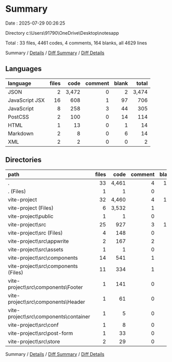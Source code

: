 # Summary

Date : 2025-07-29 00:26:25

Directory c:\\Users\\91790\\OneDrive\\Desktop\\notesapp

Total : 33 files,  4461 codes, 4 comments, 164 blanks, all 4629 lines

Summary / [Details](details.md) / [Diff Summary](diff.md) / [Diff Details](diff-details.md)

## Languages
| language | files | code | comment | blank | total |
| :--- | ---: | ---: | ---: | ---: | ---: |
| JSON | 2 | 3,472 | 0 | 2 | 3,474 |
| JavaScript JSX | 16 | 608 | 1 | 97 | 706 |
| JavaScript | 8 | 258 | 3 | 44 | 305 |
| PostCSS | 2 | 100 | 0 | 14 | 114 |
| HTML | 1 | 13 | 0 | 1 | 14 |
| Markdown | 2 | 8 | 0 | 6 | 14 |
| XML | 2 | 2 | 0 | 0 | 2 |

## Directories
| path | files | code | comment | blank | total |
| :--- | ---: | ---: | ---: | ---: | ---: |
| . | 33 | 4,461 | 4 | 164 | 4,629 |
| . (Files) | 1 | 1 | 0 | 0 | 1 |
| vite-project | 32 | 4,460 | 4 | 164 | 4,628 |
| vite-project (Files) | 6 | 3,532 | 1 | 14 | 3,547 |
| vite-project\\public | 1 | 1 | 0 | 0 | 1 |
| vite-project\\src | 25 | 927 | 3 | 150 | 1,080 |
| vite-project\\src (Files) | 4 | 148 | 0 | 22 | 170 |
| vite-project\\src\\appwrite | 2 | 167 | 2 | 29 | 198 |
| vite-project\\src\\assets | 1 | 1 | 0 | 0 | 1 |
| vite-project\\src\\components | 14 | 541 | 1 | 78 | 620 |
| vite-project\\src\\components (Files) | 11 | 334 | 1 | 64 | 399 |
| vite-project\\src\\components\\Footer | 1 | 141 | 0 | 2 | 143 |
| vite-project\\src\\components\\Header | 1 | 61 | 0 | 8 | 69 |
| vite-project\\src\\components\\container | 1 | 5 | 0 | 4 | 9 |
| vite-project\\src\\conf | 1 | 8 | 0 | 3 | 11 |
| vite-project\\src\\post-form | 1 | 33 | 0 | 11 | 44 |
| vite-project\\src\\store | 2 | 29 | 0 | 7 | 36 |

Summary / [Details](details.md) / [Diff Summary](diff.md) / [Diff Details](diff-details.md)